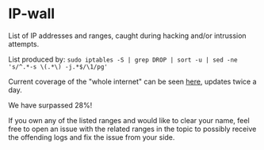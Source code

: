 # IP-wall
List of IP addresses and ranges, caught during hacking and/or intrussion attempts.

List produced by: `sudo iptables -S | grep DROP | sort -u | sed -ne 's/^.*-s \(.*\) -j.*$/\1/pg'`

Current coverage of the "whole internet" can be seen [here](http://commi.ddns.info/ISec), updates twice a day.

We have surpassed 28%!

If you own any of the listed ranges and would like to clear your name, feel free to open an issue with the related ranges in the topic to possibly receive the offending logs and fix the issue from your side.
